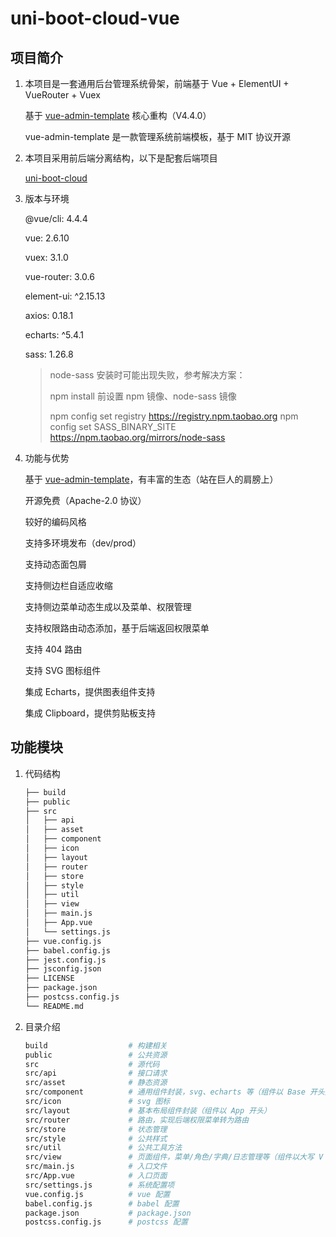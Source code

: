 # uni-boot-cloud-vue

## 项目简介

1. 本项目是一套通用后台管理系统骨架，前端基于 Vue + ElementUI + VueRouter + Vuex

   基于 [vue-admin-template](https://github.com/PanJiaChen/vue-admin-template) 核心重构（V4.4.0）

   vue-admin-template 是一款管理系统前端模板，基于 MIT 协议开源

2. 本项目采用前后端分离结构，以下是配套后端项目

   [uni-boot-cloud](https://github.com/cadecode/uni-boot-admin)

3. 版本与环境

   @vue/cli: 4.4.4

   vue: 2.6.10

   vuex: 3.1.0

   vue-router: 3.0.6

   element-ui: ^2.15.13

   axios: 0.18.1

   echarts:   ^5.4.1

   sass: 1.26.8

   > node-sass 安装时可能出现失败，参考解决方案：
   >
   > npm install 前设置 npm 镜像、node-sass 镜像
   >
   > npm config set registry https://registry.npm.taobao.org
   > npm config set SASS_BINARY_SITE https://npm.taobao.org/mirrors/node-sass

4. 功能与优势

   基于 [vue-admin-template](https://github.com/PanJiaChen/vue-admin-template)，有丰富的生态（站在巨人的肩膀上）

   开源免费（Apache-2.0 协议）

   较好的编码风格

   支持多环境发布（dev/prod）

   支持动态面包屑

   支持侧边栏自适应收缩

   支持侧边菜单动态生成以及菜单、权限管理

   支持权限路由动态添加，基于后端返回权限菜单

   支持 404 路由

   支持 SVG 图标组件

   集成 Echarts，提供图表组件支持

   集成 Clipboard，提供剪贴板支持


## 功能模块

1. 代码结构

   ```sh
   ├── build
   ├── public
   ├── src
   │   ├── api
   │   ├── asset
   │   ├── component
   │   ├── icon
   │   ├── layout
   │   ├── router
   │   ├── store
   │   ├── style
   │   ├── util
   │   ├── view
   │   ├── main.js
   │   ├── App.vue
   │   └── settings.js
   ├── vue.config.js
   ├── babel.config.js
   ├── jest.config.js
   ├── jsconfig.json
   ├── LICENSE
   ├── package.json
   ├── postcss.config.js
   └── README.md
   ```

2. 目录介绍

   ```sh
   build                  # 构建相关
   public                 # 公共资源
   src                    # 源代码
   src/api                # 接口请求
   src/asset              # 静态资源
   src/component          # 通用组件封装，svg、echarts 等（组件以 Base 开头）
   src/icon               # svg 图标
   src/layout             # 基本布局组件封装（组件以 App 开头）
   src/router             # 路由，实现后端权限菜单转为路由
   src/store              # 状态管理
   src/style              # 公共样式
   src/util               # 公共工具方法
   src/view               # 页面组件，菜单/角色/字典/日志管理等（组件以大写 V 开头）
   src/main.js            # 入口文件
   src/App.vue            # 入口页面
   src/settings.js        # 系统配置项
   vue.config.js          # vue 配置
   babel.config.js        # babel 配置
   package.json           # package.json
   postcss.config.js      # postcss 配置
   ```
